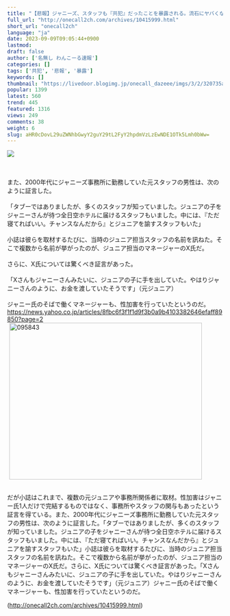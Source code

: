 ```yaml
---
title: "【悲報】ジャニーズ、スタッフも『共犯』だったことを暴露される。流石にヤバくないか…？ : わんこーる速報！"
full_url: "http://onecall2ch.com/archives/10415999.html"
short_url: "onecall2ch"
language: "ja"
date: 2023-09-09T09:05:44+0900
lastmod: 
draft: false
author: ['名無し わんこーる速報']
categories: []
tags: ['共犯', '悲報', '暴露']
keywords: []
thumbnail: "https://livedoor.blogimg.jp/onecall_dazeee/imgs/3/2/320735a4-s.png"
popular: 1399
latest: 560
trend: 445
featured: 1316
views: 249
comments: 38
weight: 6
slug: aHR0cDovL29uZWNhbGwyY2guY29tL2FyY2hpdmVzLzEwNDE1OTk5Lmh0bWw=
---
```


![](https://livedoor.blogimg.jp/onecall_dazeee/imgs/3/2/320735a4-s.png)

<div><br> <br> また、2000年代にジャニーズ事務所に勤務していた元スタッフの男性は、次のように証言した。 <br> <br> 「タブーではありましたが、多くのスタッフが知っていました。ジュニアの子をジャニーさんが待つ全日空ホテルに届けるスタッフもいました。中には、『ただ寝てればいい。チャンスなんだから』とジュニアを諭すスタッフもいた」 <br> <br> 小誌は彼らを取材するたびに、当時のジュニア担当スタッフの名前を訊ねた。そこで複数から名前が挙がったのが、ジュニア担当のマネージャーのX氏だ。 <br> <br> さらに、X氏については驚くべき証言があった。 <br> <br> 「Xさんもジャニーさんみたいに、ジュニアの子に手を出していた。やはりジャニーさんのように、お金を渡していたそうです」（元ジュニア） <br> <br> ジャニー氏のそばで働くマネージャーも、性加害を行っていたというのだ。 <br> <a href='https://news.yahoo.co.jp/articles/8fbc6f3f1f1d9f3b0a9b4103382646efaff89850?page=2' target='_blank'>https://news.yahoo.co.jp/articles/8fbc6f3f1f1d9f3b0a9b4103382646efaff89850?page=2</a> <br><a target='_blank' title='095843' href='https://livedoor.blogimg.jp/onecall_dazeee/imgs/3/2/320735a4.png'><img class='pict' hspace='5' alt='095843' border='0' height='366' width='450' src='https://livedoor.blogimg.jp/onecall_dazeee/imgs/3/2/320735a4-s.png'></a><br> <br><p>だが小誌はこれまで、複数の元ジュニアや事務所関係者に取材。性加害はジャニー氏1人だけで完結するものではなく、事務所やスタッフの関与もあったという証言を得ている。また、2000年代にジャニーズ事務所に勤務していた元スタッフの男性は、次のように証言した。「タブーではありましたが、多くのスタッフが知っていました。ジュニアの子をジャニーさんが待つ全日空ホテルに届けるスタッフもいました。中には、『ただ寝てればいい。チャンスなんだから』とジュニアを諭すスタッフもいた」小誌は彼らを取材するたびに、当時のジュニア担当スタッフの名前を訊ねた。そこで複数から名前が挙がったのが、ジュニア担当のマネージャーのX氏だ。さらに、X氏については驚くべき証言があった。「Xさんもジャニーさんみたいに、ジュニアの子に手を出していた。やはりジャニーさんのように、お金を渡していたそうです」（元ジュニア）ジャニー氏のそばで働くマネージャーも、性加害を行っていたというのだ。</p></div>

(http://onecall2ch.com/archives/10415999.html)
